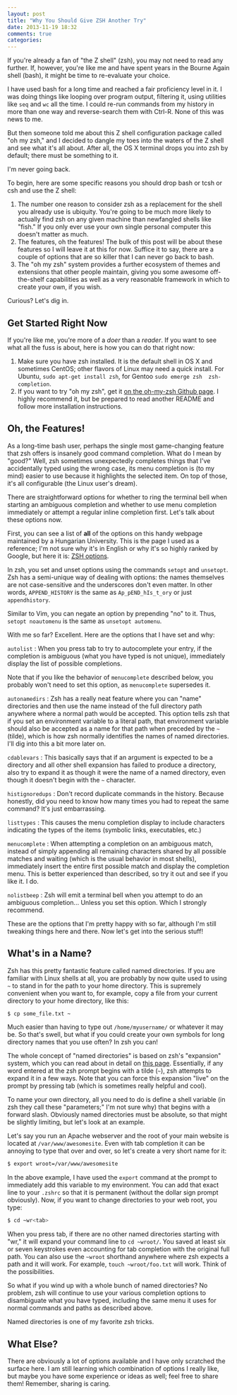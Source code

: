 ```yaml
---
layout: post
title: "Why You Should Give ZSH Another Try"
date: 2013-11-19 18:32
comments: true
categories:
---
```


If you're already a fan of "the Z shell" (zsh), you may not need to read any 
further. If, however, you're like me and have spent years in the Bourne Again 
shell (bash), it might be time to re-evaluate your choice.

I have used bash for a long time and reached a fair proficiency level in it. 
I was doing things like looping over program output, filtering it, using 
utilities like `seq` and `wc` all the time. I could re-run commands from my 
history in more than one way and reverse-search them with Ctrl-R. None of this 
was news to me.

But then someone told me about this Z shell configuration package called "oh 
my zsh," and I decided to dangle my toes into the waters of the Z shell and 
see what it's all about. After all, the OS X terminal drops you into zsh by 
default; there must be something to it.

I'm never going back.<!--more-->

To begin, here are some specific reasons you should drop bash or tcsh or csh 
and use the Z shell:

1.  The number one reason to consider zsh as a replacement for the shell you
    already use is ubiquity. You're going to be much more likely to actually
    find zsh on any given machine than newfangled shells like "fish." If you
    only ever use your own single personal computer this doesn't matter as
    much.
2.  The features, oh the features! The bulk of this post will be about these
    features so I will leave it at this for now. Suffice it to say, there are
    a couple of options that are so killer that I can never go back to bash.
3.  The "oh my zsh" system provides a further ecosystem of themes and
    extensions that other people maintain, giving you some awesome
    off-the-shelf capabilities as well as a very reasonable framework in which
    to create your own, if you wish.

Curious? Let's dig in.

## Get Started Right Now

If you're like me, you're more of a *doer* than a *reader*. If you want to see
what all the fuss is about, here is how you can do that right now:

1.  Make sure you have zsh installed. It is the default shell in OS X and
    sometimes CentOS; other flavors of Linux may need a quick install. For 
    Ubuntu, `sudo apt-get install zsh`, for Gentoo `sudo emerge zsh 
    zsh-completion`.
2.  If you want to try "oh my zsh", get it [on the oh-my-zsh Github page][1].
    I highly recommend it, but be prepared to read another README and follow
    more installation instructions.

[1]: https://github.com/robbyrussell/oh-my-zsh

## Oh, the Features!

As a long-time bash user, perhaps the single most game-changing feature that 
zsh offers is insanely good command completion. What do I mean by "good?" 
Well, zsh sometimes unexpectedly completes things that I've accidentally typed 
using the wrong case, its menu completion is (to my mind) easier to use 
because it highlights the selected item. On top of those, it's all 
configurable (the Linux user's dream).

There are straightforward options for whether to ring the terminal bell when 
starting an ambiguous completion and whether to use menu completion 
immediately or attempt a regular inline completion first. Let's talk about 
these options now.

First, you can see a list of **all** of the options on this handy webpage 
maintained by a Hungarian University. This is the page I used as a reference; 
I'm not sure why it's in English or why it's so highly ranked by Google, but 
here it is: [ZSH options](http://www.cs.elte.hu/zsh-manual/zsh_16.html).

In zsh, you set and unset options using the commands `setopt` and `unsetopt`. 
Zsh has a semi-unique way of dealing with options: the names themselves are 
not case-sensitive and the underscores don't even matter. In other words, 
`APPEND_HISTORY` is the same as `Ap_pEND_hIs_t_ory` or just `appendhistory`.

Similar to Vim, you can negate an option by prepending "no" to it. Thus, 
`setopt noautomenu` is the same as `unsetopt automenu`.

With me so far? Excellent. Here are the options that I have set and why:

`autolist`
: When you press tab to try to autocomplete your entry, if the completion 
  is ambiguous (what you have typed is not unique), immediately display the 
  list of possible completions.

  Note that if you like the behavior of `menucomplete` described below, you 
  probably won't need to set this option, as `menucomplete` supersedes it.

`autonamedirs`
: Zsh has a really neat feature where you can "name" directories and then use 
  the name instead of the full directory path anywhere where a normal path 
  would be accepted. This option tells zsh that if you set an environment 
  variable to a literal path, that environment variable should also be 
  accepted as a name for that path when preceded by the `~` (tilde), which is 
  how zsh normally identifies the names of named directories. I'll dig into 
  this a bit more later on.

`cdablevars`
: This basically says that if an argument is expected to be a directory and 
  all other shell expansion has failed to produce a directory, also try to 
  expand it as though it were the name of a named directory, even though it 
  doesn't begin with the `~` character.

`histignoredups`
: Don't record duplicate commands in the history. Because honestly, did you 
  need to know how many times you had to repeat the same command? It's just 
  embarrassing.

`listtypes`
: This causes the menu completion display to include characters indicating the 
  types of the items (symbolic links, executables, etc.)

`menucomplete`
: When attempting a completion on an ambiguous match, instead of simply 
  appending all remaining characters shared by all possible matches and 
  waiting (which is the usual behavior in most shells), immediately insert the 
  entire first possible match and display the completion menu. This is better 
  experienced than described, so try it out and see if you like it. I do.

`nolistbeep`
: Zsh will emit a terminal bell when you attempt to do an ambiguous 
  completion... Unless you set this option. Which I strongly recommend.

These are the options that I'm pretty happy with so far, although I'm still 
tweaking things here and there. Now let's get into the serious stuff!

## What's in a Name?

Zsh has this pretty fantastic feature called named directories. If you are 
familiar with Linux shells at all, you are probably by now quite used to using 
`~` to stand in for the path to your home directory. This is supremely 
convenient when you want to, for example, copy a file from your current 
directory to your home directory, like this:

``` sh
$ cp some_file.txt ~
```

Much easier than having to type out `/home/myusername/` or whatever it may be. 
So that's swell, but what if you could create your own symbols for long 
directory names that you use often? In zsh you can!

The whole concept of "named directories" is based on zsh's "expansion" system, 
which you can read about in detail on [this page][2]. Essentially, if any word 
entered at the zsh prompt begins with a tilde (`~`), zsh attempts to expand it 
in a few ways. Note that you can force this expansion "live" on the prompt by 
pressing tab (which is sometimes really helpful and cool).

To name your own directory, all you need to do is define a shell variable (in 
zsh they call these "parameters;" I'm not sure why) that begins with a forward 
slash. Obviously named directories must be absolute, so that might be slightly 
limiting, but let's look at an example.

Let's say you run an Apache webserver and the root of your main website is 
located at `/var/www/awesomesite`. Even with tab completion it can be annoying 
to type that over and over, so let's create a very short name for it:

``` sh
$ export wroot=/var/www/awesomesite
```

In the above example, I have used the `export` command at the prompt to 
immediately add this variable to my environment. You can add that exact line 
to your `.zshrc` so that it is permanent (without the dollar sign prompt 
obviously). Now, if you want to change directories to your web root, you type:

``` sh
$ cd ~wr<tab>
```

When you press tab, if there are no other named directories starting with 
"wr," it will expand your command line to `cd ~wroot/`. You saved at least six 
or seven keystrokes even accounting for tab completion with the original full 
path. You can also use the `~wroot` shorthand anywhere where zsh expects a 
path and it will work. For example, `touch ~wroot/foo.txt` will work. Think of 
the possibilities.

So what if you wind up with a whole bunch of named directories? No problem, 
zsh will continue to use your various completion options to disambiguate what 
you have typed, including the same menu it uses for normal commands and paths 
as described above.

Named directories is one of my favorite zsh tricks.

## What Else?

There are obviously a lot of options available and I have only scratched the 
surface here. I am still learning which combination of options I really like, 
but maybe you have some experience or ideas as well; feel free to share them! 
Remember, sharing is caring.

[2]: http://www.cs.elte.hu/zsh-manual/zsh_6.html
